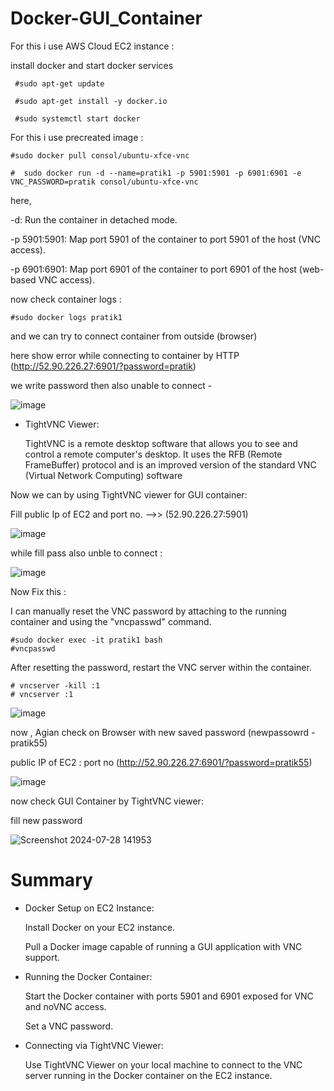 # Docker-GUI_Container


For this i use AWS Cloud EC2 instance :

install docker and start docker services

     #sudo apt-get update
     
     #sudo apt-get install -y docker.io
     
     #sudo systemctl start docker 


For this i use precreated image :

    #sudo docker pull consol/ubuntu-xfce-vnc

    #  sudo docker run -d --name=pratik1 -p 5901:5901 -p 6901:6901 -e VNC_PASSWORD=pratik consol/ubuntu-xfce-vnc

 here,
 
 -d: Run the container in detached mode.
    
 -p 5901:5901: Map port 5901 of the container to port 5901 of the host (VNC access).
    
 -p 6901:6901: Map port 6901 of the container to port 6901 of the host (web-based VNC access).
    
now check container logs :

    #sudo docker logs pratik1
    
and we can try to connect container from outside (browser) 

here show error while connecting to container by HTTP (http://52.90.226.27:6901/?password=pratik)

we write password then also unable to connect -

![image](https://github.com/user-attachments/assets/070c9471-cc3c-4b4a-8d72-2ecea5747da7)


- TightVNC Viewer:
  
  TightVNC is a remote desktop software that allows you to see and control a remote computer's desktop. It uses the RFB (Remote FrameBuffer) protocol
  and is an improved version of the standard VNC (Virtual Network Computing) software

Now we can by using TightVNC viewer for GUI container:

Fill public Ip of EC2 and port no. -->> (52.90.226.27:5901)

![image](https://github.com/user-attachments/assets/99d21477-3f4d-4623-a5cd-3ad9783d029a)

while fill pass also unble to connect :

![image](https://github.com/user-attachments/assets/95bf9c5d-c26a-4136-87bd-49982e444545)



Now Fix this :


I can manually reset the VNC password by attaching to the running container and using the "vncpasswd" command.

    #sudo docker exec -it pratik1 bash
    #vncpasswd

After resetting the password, restart the VNC server within the container.

    # vncserver -kill :1
    # vncserver :1

![image](https://github.com/user-attachments/assets/7373b6c0-08be-4bae-9c53-6a6002dd785c)



now , Agian check on Browser with new saved password (newpassowrd - pratik55)

 public IP of EC2 : port no (http://52.90.226.27:6901/?password=pratik55)

![image](https://github.com/user-attachments/assets/ff95071c-e1d4-4279-a63e-a0788b8526f8)


now check GUI Container by TightVNC viewer:

fill new password 

![Screenshot 2024-07-28 141953](https://github.com/user-attachments/assets/b95063a9-2775-44f1-839e-8d143c3545e3)

    
# Summary 

- Docker Setup on EC2 Instance:

  Install Docker on your EC2 instance.
  
  Pull a Docker image capable of running a GUI application with VNC support.
  
- Running the Docker Container:

  Start the Docker container with ports 5901 and 6901 exposed for VNC and noVNC access.
 
  Set a VNC password.
 
- Connecting via TightVNC Viewer:

  Use TightVNC Viewer on your local machine to connect to the VNC server running in the Docker container on the EC2 instance.



